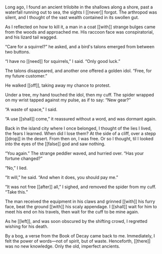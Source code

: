 



Long ago, I found an ancient trilobite in the shallows along a shore, past a waterfall running out to sea, the sights I [[never]] forgot. The arthropod was silent, and I thought of the vast wealth contained in its swollen gut.

As I reflected on how to kill it, a man in a coat [[with]] strange bulges came from the woods and approached me. His raccoon face was conspiratorial, and his lizard tail wagged.

“Care for a squirrel?” he asked, and a bird's talons emerged from between two buttons.

“I have no [[need]] for squirrels,” I said. “Only good luck.”

The talons disappeared, and another one offered a golden idol. “Free, for my future customer.”

He walked [[off]], taking away my chance to protest.

Under a tree, my hand touched the idol, then my cuff. The spider wrapped on my wrist tapped against my pulse, as if to say: “New gear?”

“A waste of space,” I said.

“A use [[shall]] come,” it reassured without a word, and was dormant again.

Back in the island city where I once belonged, I thought of the lies I lived, the fears I learned. When did I lose them? At the side of a cliff, over a stepp [[drop]] in the desert. From then on, I was free. Or so I thought, til I looked into the eyes of the [[false]] god and saw nothing.

“You again.” The strange peddler waved, and hurried over. “Has your fortune changed?”

“No,” I lied.

“It will,” he said. “And when it does, you should pay me.”

“It was not free [[after]] all,” I sighed, and removed the spider from my cuff. “Take this.”

The man received the equipment in his claws and grinned [[with]] his furry face, beat the ground [[with]] his scaly appendage. I [[shall]] wait for him to meet his end on his travels, then wait for the cuff to be mine again. 

As he [[left]], and was soon obscured by the shifting crowd, I regretted wishing for his death.

By a bog, a verse from the Book of Decay came back to me. Immediately, I felt the power of words—not of spirit, but of waste. Henceforth, [[there]] was no new knowledge. Only the old, imperfect ancients.